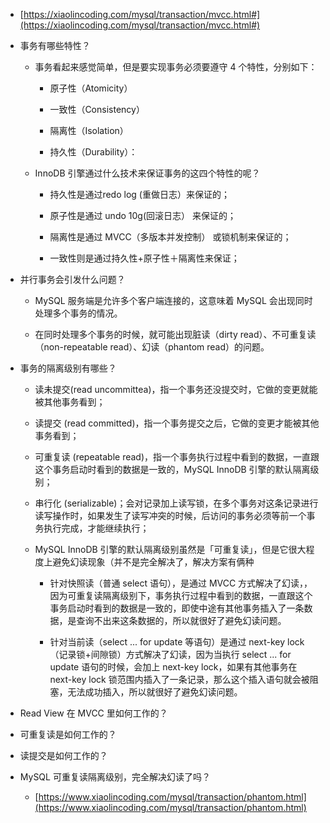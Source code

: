- [https://xiaolincoding.com/mysql/transaction/mvcc.html#](https://xiaolincoding.com/mysql/transaction/mvcc.html#)

- 事务有哪些特性？

  - 事务看起来感觉简单，但是要实现事务必须要遵守 4 个特性，分别如下：

    - 原子性（Atomicity）

    - 一致性（Consistency）

    - 隔离性（Isolation）

    - 持久性（Durability）：

  - InnoDB 引擎通过什么技术来保证事务的这四个特性的呢？

    - 持久性是通过redo log (重做日志）来保证的；

    - 原子性是通过 undo 10g(回滚日志） 来保证的；

    - 隔离性是通过 MVCC（多版本并发控制） 或锁机制来保证的；

    -  一致性则是通过持久性+原子性＋隔离性来保证；

- 并行事务会引发什么问题？

  - MySQL 服务端是允许多个客户端连接的，这意味着 MySQL 会出现同时处理多个事务的情况。

  - 在同时处理多个事务的时候，就可能出现脏读（dirty read）、不可重复读（non-repeatable read）、幻读（phantom read）的问题。

- 事务的隔离级别有哪些？

  - 读未提交(read uncommittea)，指一个事务还没提交时，它做的变更就能被其他事务看到；

  - 读提交 (read committed)，指一个事务提交之后，它做的变更才能被其他事务看到；

  - 可重复读 (repeatable read)，指一个事务执行过程中看到的数据，一直跟这个事务启动时看到的数据是一致的，MySQL InnoDB 引擎的默认隔离级别；

  - 串行化 (serializable)；会对记录加上读写锁，在多个事务对这条记录进行读写操作时，如果发生了读写冲突的时候，后访问的事务必须等前一个事务执行完成，才能继续执行；

  - MySQL InnoDB 引擎的默认隔离级别虽然是「可重复读」，但是它很大程度上避免幻读现象（并不是完全解决了，解决方案有俩种

    - 针对快照读（普通 select 语句），是通过 MVCC 方式解决了幻读，，因为可重复读隔离级别下，事务执行过程中看到的数据，一直跟这个事务启动时看到的数据是一致的，即使中途有其他事务插入了一条数据，是查询不出来这条数据的，所以就很好了避免幻读问题。

    - 针对当前读（select ... for update 等语句）是通过 next-key lock（记录锁+间隙锁）方式解决了幻读，因为当执行 select ... for update 语句的时候，会加上 next-key lock，如果有其他事务在 next-key lock 锁范围内插入了一条记录，那么这个插入语句就会被阻塞，无法成功插入，所以就很好了避免幻读问题。

- Read View 在 MVCC 里如何工作的？

- 可重复读是如何工作的？

- 读提交是如何工作的？

- MySQL 可重复读隔离级别，完全解决幻读了吗？

  - [https://www.xiaolincoding.com/mysql/transaction/phantom.html](https://www.xiaolincoding.com/mysql/transaction/phantom.html)